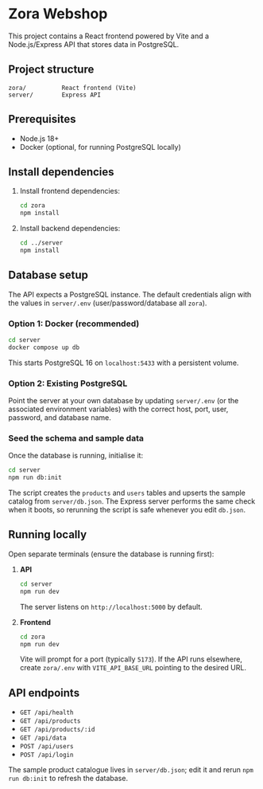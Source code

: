 # Zora Webshop

This project contains a React frontend powered by Vite and a Node.js/Express API that stores data in PostgreSQL.

## Project structure

```
zora/          React frontend (Vite)
server/        Express API
```

## Prerequisites

- Node.js 18+
- Docker (optional, for running PostgreSQL locally)

## Install dependencies

1. Install frontend dependencies:
   ```bash
   cd zora
   npm install
   ```
2. Install backend dependencies:
   ```bash
   cd ../server
   npm install
   ```

## Database setup

The API expects a PostgreSQL instance. The default credentials align with the values in `server/.env` (user/password/database all `zora`).

### Option 1: Docker (recommended)

```bash
cd server
docker compose up db
```

This starts PostgreSQL 16 on `localhost:5433` with a persistent volume.

### Option 2: Existing PostgreSQL

Point the server at your own database by updating `server/.env` (or the associated environment variables) with the correct host, port, user, password, and database name.

### Seed the schema and sample data

Once the database is running, initialise it:

```bash
cd server
npm run db:init
```

The script creates the `products` and `users` tables and upserts the sample catalog from `server/db.json`. The Express server performs the same check when it boots, so rerunning the script is safe whenever you edit `db.json`.

## Running locally

Open separate terminals (ensure the database is running first):

1. **API**
   ```bash
   cd server
   npm run dev
   ```
   The server listens on `http://localhost:5000` by default.

2. **Frontend**
   ```bash
   cd zora
   npm run dev
   ```
   Vite will prompt for a port (typically `5173`). If the API runs elsewhere, create `zora/.env` with `VITE_API_BASE_URL` pointing to the desired URL.

## API endpoints

- `GET /api/health`
- `GET /api/products`
- `GET /api/products/:id`
- `GET /api/data`
- `POST /api/users`
- `POST /api/login`

The sample product catalogue lives in `server/db.json`; edit it and rerun `npm run db:init` to refresh the database.
